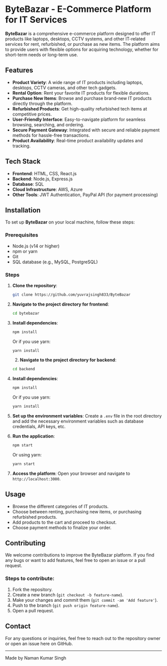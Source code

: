 # ByteBazar - E-Commerce Platform for IT Services

**ByteBazar** is a comprehensive e-commerce platform designed to offer IT products like laptops, desktops, CCTV systems, and other IT-related services for rent, refurbished, or purchase as new items. The platform aims to provide users with flexible options for acquiring technology, whether for short-term needs or long-term use.

## Features

- **Product Variety**: A wide range of IT products including laptops, desktops, CCTV cameras, and other tech gadgets.
- **Rental Option**: Rent your favorite IT products for flexible durations.
- **Purchase New Items**: Browse and purchase brand-new IT products directly through the platform.
- **Refurbished Products**: Get high-quality refurbished tech items at competitive prices.
- **User-Friendly Interface**: Easy-to-navigate platform for seamless browsing, searching, and ordering.
- **Secure Payment Gateway**: Integrated with secure and reliable payment methods for hassle-free transactions.
- **Product Availability**: Real-time product availability updates and tracking.

## Tech Stack

- **Frontend**: HTML, CSS, React.js
- **Backend**: Node.js, Express.js
- **Database**: SQL
- **Cloud Infrastructure**: AWS, Azure
- **Other Tools**: JWT Authentication, PayPal API (for payment processing)

## Installation

To set up **ByteBazar** on your local machine, follow these steps:

### Prerequisites

- Node.js (v14 or higher)
- npm or yarn
- Git
- SQL database (e.g., MySQL, PostgreSQL)

### Steps

1. **Clone the repository**:
   ```bash
   git clone https://github.com/yuvrajsingh833/ByteBazar
   ```
2. **Navigate to the project directory for frontend**:
   ```bash
   cd bytebazar
   ```
3. **Install dependencies**:
   ```bash
   npm install
   ```
   Or if you use yarn:
   ```bash
   yarn install
   ```

   2. **Navigate to the project directory for backend**:
   ```bash
   cd backend
   ```
3. **Install dependencies**:
   ```bash
   npm install
   ```
   Or if you use yarn:
   ```bash
   yarn install
   ```

4. **Set up the environment variables**:
   Create a `.env` file in the root directory and add the necessary environment variables such as database credentials, API keys, etc.

5. **Run the application**:
   ```bash
   npm start
   ```
   Or using yarn:
   ```bash
   yarn start
   ```

6. **Access the platform**: Open your browser and navigate to `http://localhost:3000`.

## Usage

- Browse the different categories of IT products.
- Choose between renting, purchasing new items, or purchasing refurbished products.
- Add products to the cart and proceed to checkout.
- Choose payment methods to finalize your order.

## Contributing

We welcome contributions to improve the ByteBazar platform. If you find any bugs or want to add features, feel free to open an issue or a pull request.

### Steps to contribute:
1. Fork the repository.
2. Create a new branch (`git checkout -b feature-name`).
3. Make your changes and commit them (`git commit -am 'Add feature'`).
4. Push to the branch (`git push origin feature-name`).
5. Open a pull request.


## Contact

For any questions or inquiries, feel free to reach out to the repository owner or open an issue here on GitHub.

---

Made by Naman Kumar Singh
